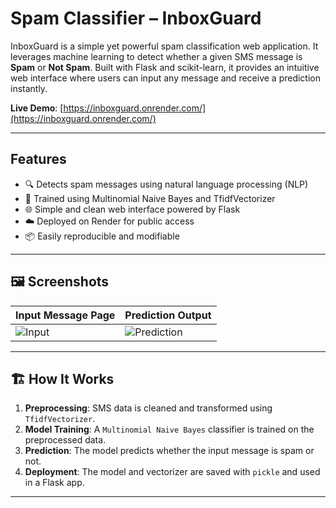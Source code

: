 # Spam Classifier – InboxGuard

InboxGuard is a simple yet powerful spam classification web application. It leverages machine learning to detect whether a given SMS message is **Spam** or **Not Spam**. Built with Flask and scikit-learn, it provides an intuitive web interface where users can input any message and receive a prediction instantly.

 **Live Demo**: [https://inboxguard.onrender.com/](https://inboxguard.onrender.com/)

---

##  Features

- 🔍 Detects spam messages using natural language processing (NLP)
- 🧠 Trained using Multinomial Naive Bayes and TfidfVectorizer
- 🌐 Simple and clean web interface powered by Flask
- ☁️ Deployed on Render for public access
- 📦 Easily reproducible and modifiable

---

## 🖼 Screenshots

| Input Message Page | Prediction Output |
|--------------------|-------------------|
| ![Input](./Screenshot%202025-05-14%20140607.png) | ![Prediction](./Screenshot%202025-05-14%20140645.png) |

---

## 🏗 How It Works

1. **Preprocessing**: SMS data is cleaned and transformed using `TfidfVectorizer`.
2. **Model Training**: A `Multinomial Naive Bayes` classifier is trained on the preprocessed data.
3. **Prediction**: The model predicts whether the input message is spam or not.
4. **Deployment**: The model and vectorizer are saved with `pickle` and used in a Flask app.

---


